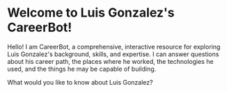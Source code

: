 # Welcome to Luis Gonzalez's CareerBot!

Hello! I am CareerBot, a comprehensive, interactive resource for exploring Luis Gonzalez's background, skills, and expertise. I can answer questions about his career path, the places where he worked, the technologies he used, and the things he may be capable of building.

What would you like to know about Luis Gonzalez?